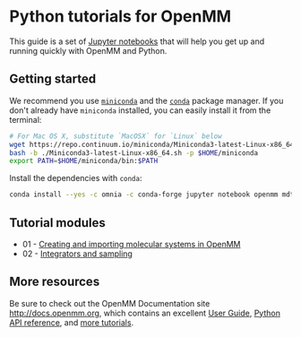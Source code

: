 # Python tutorials for OpenMM

This guide is a set of [Jupyter notebooks](http://jupyter.readthedocs.io/) that will help you get up and running quickly with OpenMM and Python.

## Getting started

We recommend you use [`miniconda`](https://conda.io/miniconda.html) and the [`conda`](https://conda.io) package manager.
If you don't already have `miniconda` installed, you can easily install it from the terminal:
```bash
# For Mac OS X, substitute `MacOSX` for `Linux` below
wget https://repo.continuum.io/miniconda/Miniconda3-latest-Linux-x86_64.sh
bash -b ./Miniconda3-latest-Linux-x86_64.sh -p $HOME/miniconda
export PATH=$HOME/miniconda/bin:$PATH
```
Install the dependencies with `conda`:
```bash
conda install --yes -c omnia -c conda-forge jupyter notebook openmm mdtraj nglview
```

## Tutorial modules

* 01 - [Creating and importing molecular systems in OpenMM](https://github.com/choderalab/openmm-tutorials/blob/master/01%20-%20Creating%20and%20importing%20molecular%20systems%20in%20OpenMM.ipynb)
* 02 - [Integrators and sampling](https://github.com/choderalab/openmm-tutorials/blob/master/02%20-%20Integrators%20and%20sampling.ipynb)

## More resources

Be sure to check out the OpenMM Documentation site http://docs.openmm.org, which contains an excellent [User Guide](http://docs.openmm.org/7.1.0/userguide/index.html), [Python API reference](http://docs.openmm.org/7.1.0/api-python/index.html), and [more tutorials](http://openmm.org/tutorials/index.html).
